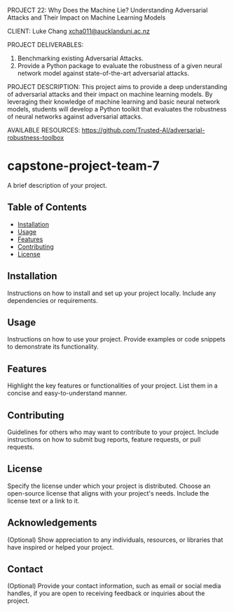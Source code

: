PROJECT 22:
Why Does the Machine Lie? Understanding Adversarial Attacks and Their Impact on Machine Learning Models 

CLIENT:
Luke Chang xcha011@aucklanduni.ac.nz

PROJECT DELIVERABLES: 
1. Benchmarking existing Adversarial Attacks.
2. Provide a Python package to evaluate the robustness of a given neural network model against state-of-the-art adversarial
   attacks.

PROJECT DESCRIPTION:
This project aims to provide a deep understanding of adversarial attacks and their impact on machine learning models.
By leveraging their knowledge of machine learning and basic neural network models, students will develop a Python toolkit 
that evaluates the robustness of neural networks against adversarial attacks.

AVAILABLE RESOURCES:
https://github.com/Trusted-AI/adversarial-robustness-toolbox

# capstone-project-team-7

A brief description of your project.

## Table of Contents

- [Installation](#installation)
- [Usage](#usage)
- [Features](#features)
- [Contributing](#contributing)
- [License](#license)

## Installation

Instructions on how to install and set up your project locally. Include any dependencies or requirements.

## Usage

Instructions on how to use your project. Provide examples or code snippets to demonstrate its functionality.

## Features

Highlight the key features or functionalities of your project. List them in a concise and easy-to-understand manner.

## Contributing

Guidelines for others who may want to contribute to your project. Include instructions on how to submit bug reports, feature requests, or pull requests.

## License

Specify the license under which your project is distributed. Choose an open-source license that aligns with your project's needs. Include the license text or a link to it.

## Acknowledgements

(Optional) Show appreciation to any individuals, resources, or libraries that have inspired or helped your project.

## Contact

(Optional) Provide your contact information, such as email or social media handles, if you are open to receiving feedback or inquiries about the project.


